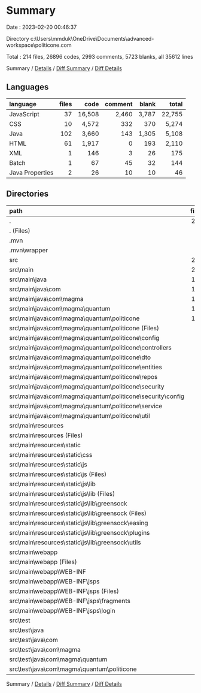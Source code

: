 # Summary

Date : 2023-02-20 00:46:37

Directory c:\\Users\\mmduk\\OneDrive\\Documents\\advanced-workspace\\politicone.com

Total : 214 files,  26896 codes, 2993 comments, 5723 blanks, all 35612 lines

Summary / [Details](details.md) / [Diff Summary](diff.md) / [Diff Details](diff-details.md)

## Languages
| language | files | code | comment | blank | total |
| :--- | ---: | ---: | ---: | ---: | ---: |
| JavaScript | 37 | 16,508 | 2,460 | 3,787 | 22,755 |
| CSS | 10 | 4,572 | 332 | 370 | 5,274 |
| Java | 102 | 3,660 | 143 | 1,305 | 5,108 |
| HTML | 61 | 1,917 | 0 | 193 | 2,110 |
| XML | 1 | 146 | 3 | 26 | 175 |
| Batch | 1 | 67 | 45 | 32 | 144 |
| Java Properties | 2 | 26 | 10 | 10 | 46 |

## Directories
| path | files | code | comment | blank | total |
| :--- | ---: | ---: | ---: | ---: | ---: |
| . | 214 | 26,896 | 2,993 | 5,723 | 35,612 |
| . (Files) | 2 | 213 | 48 | 58 | 319 |
| .mvn | 1 | 1 | 0 | 1 | 2 |
| .mvn\\wrapper | 1 | 1 | 0 | 1 | 2 |
| src | 211 | 26,682 | 2,945 | 5,664 | 35,291 |
| src\\main | 210 | 26,670 | 2,945 | 5,659 | 35,274 |
| src\\main\\java | 101 | 3,648 | 143 | 1,300 | 5,091 |
| src\\main\\java\\com | 101 | 3,648 | 143 | 1,300 | 5,091 |
| src\\main\\java\\com\\magma | 101 | 3,648 | 143 | 1,300 | 5,091 |
| src\\main\\java\\com\\magma\\quantum | 101 | 3,648 | 143 | 1,300 | 5,091 |
| src\\main\\java\\com\\magma\\quantum\\politicone | 101 | 3,648 | 143 | 1,300 | 5,091 |
| src\\main\\java\\com\\magma\\quantum\\politicone (Files) | 1 | 11 | 0 | 5 | 16 |
| src\\main\\java\\com\\magma\\quantum\\politicone\\config | 1 | 20 | 0 | 6 | 26 |
| src\\main\\java\\com\\magma\\quantum\\politicone\\controllers | 18 | 1,161 | 0 | 367 | 1,528 |
| src\\main\\java\\com\\magma\\quantum\\politicone\\dto | 2 | 80 | 33 | 12 | 125 |
| src\\main\\java\\com\\magma\\quantum\\politicone\\entities | 19 | 1,284 | 36 | 271 | 1,591 |
| src\\main\\java\\com\\magma\\quantum\\politicone\\repos | 18 | 123 | 0 | 92 | 215 |
| src\\main\\java\\com\\magma\\quantum\\politicone\\security | 2 | 42 | 74 | 8 | 124 |
| src\\main\\java\\com\\magma\\quantum\\politicone\\security\\config | 2 | 42 | 74 | 8 | 124 |
| src\\main\\java\\com\\magma\\quantum\\politicone\\service | 39 | 900 | 0 | 528 | 1,428 |
| src\\main\\java\\com\\magma\\quantum\\politicone\\util | 1 | 27 | 0 | 11 | 38 |
| src\\main\\resources | 48 | 21,105 | 2,802 | 4,166 | 28,073 |
| src\\main\\resources (Files) | 1 | 25 | 10 | 9 | 44 |
| src\\main\\resources\\static | 47 | 21,080 | 2,792 | 4,157 | 28,029 |
| src\\main\\resources\\static\\css | 9 | 3,912 | 311 | 308 | 4,531 |
| src\\main\\resources\\static\\js | 38 | 17,168 | 2,481 | 3,849 | 23,498 |
| src\\main\\resources\\static\\js (Files) | 13 | 15,552 | 2,205 | 3,440 | 21,197 |
| src\\main\\resources\\static\\js\\lib | 25 | 1,616 | 276 | 409 | 2,301 |
| src\\main\\resources\\static\\js\\lib (Files) | 5 | 1,592 | 50 | 409 | 2,051 |
| src\\main\\resources\\static\\js\\lib\\greensock | 20 | 24 | 226 | 0 | 250 |
| src\\main\\resources\\static\\js\\lib\\greensock (Files) | 5 | 8 | 59 | 0 | 67 |
| src\\main\\resources\\static\\js\\lib\\greensock\\easing | 1 | 1 | 11 | 0 | 12 |
| src\\main\\resources\\static\\js\\lib\\greensock\\plugins | 13 | 14 | 143 | 0 | 157 |
| src\\main\\resources\\static\\js\\lib\\greensock\\utils | 1 | 1 | 13 | 0 | 14 |
| src\\main\\webapp | 61 | 1,917 | 0 | 193 | 2,110 |
| src\\main\\webapp (Files) | 2 | 26 | 0 | 12 | 38 |
| src\\main\\webapp\\WEB-INF | 59 | 1,891 | 0 | 181 | 2,072 |
| src\\main\\webapp\\WEB-INF\\jsps | 59 | 1,891 | 0 | 181 | 2,072 |
| src\\main\\webapp\\WEB-INF\\jsps (Files) | 54 | 1,666 | 0 | 143 | 1,809 |
| src\\main\\webapp\\WEB-INF\\jsps\\fragments | 3 | 183 | 0 | 37 | 220 |
| src\\main\\webapp\\WEB-INF\\jsps\\login | 2 | 42 | 0 | 1 | 43 |
| src\\test | 1 | 12 | 0 | 5 | 17 |
| src\\test\\java | 1 | 12 | 0 | 5 | 17 |
| src\\test\\java\\com | 1 | 12 | 0 | 5 | 17 |
| src\\test\\java\\com\\magma | 1 | 12 | 0 | 5 | 17 |
| src\\test\\java\\com\\magma\\quantum | 1 | 12 | 0 | 5 | 17 |
| src\\test\\java\\com\\magma\\quantum\\politicone | 1 | 12 | 0 | 5 | 17 |

Summary / [Details](details.md) / [Diff Summary](diff.md) / [Diff Details](diff-details.md)